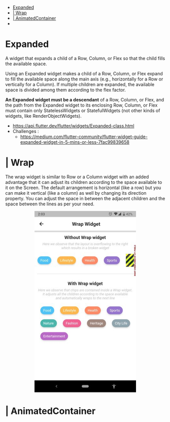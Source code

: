 - [Expanded](#expanded)
- [| Wrap](#wrap)
- [| AnimatedContainer](#animatedcontainer)
-

# Expanded

A widget that expands a child of a Row, Column, or Flex so that the child fills the available space.

Using an Expanded widget makes a child of a Row, Column, or Flex expand to fill the available space along the main axis (e.g., horizontally for a Row or vertically for a Column). If multiple children are expanded, the available space is divided among them according to the flex factor.

**An Expanded widget must be a descendant** of a Row, Column, or Flex, and the path from the Expanded widget to its enclosing Row, Column, or Flex must contain only StatelessWidgets or StatefulWidgets (not other kinds of widgets, like RenderObjectWidgets).

- https://api.flutter.dev/flutter/widgets/Expanded-class.html
- Challenges :
  - https://medium.com/flutter-community/flutter-widget-guide-expanded-widget-in-5-mins-or-less-7fac99839658

<!-- # Wrap -->

# | Wrap

The wrap widget is similar to Row or a Column widget with an added advantage that it can adjust its children according to the space available to it on the Screen. The default arrangement is horizontal (like a row) but you can make it vertical (like a column) as well by changing its direction property. You can adjust the space in between the adjacent children and the space between the lines as per your need.

 <p align="center"> 
    <img src="PlayGround/ResourcesFiles/Flutter_Dart/Widget_Wrap_.jpeg" alt="Widget_Wrap_">
 </p>

# | AnimatedContainer

